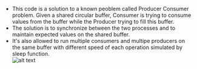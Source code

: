 * This code is a solution to a known peoblem called Producer Consumer problem.
Given a shared circular buffer, Consumer is trying to consume values from the buffer while the Producer trying to fill this buffer.<br>
* The solution is to synchronize between the two processes and to maintain expected values on the shared buffer.<br>
* It's also allowed to run multiple consumers and multipe producers on the same buffer with different speed of each operation simulated by sleep function.<br>
![alt text](http://pages.cs.wisc.edu/~bart/537/lecturenotes/figures/s6-prodcons.jpg)
